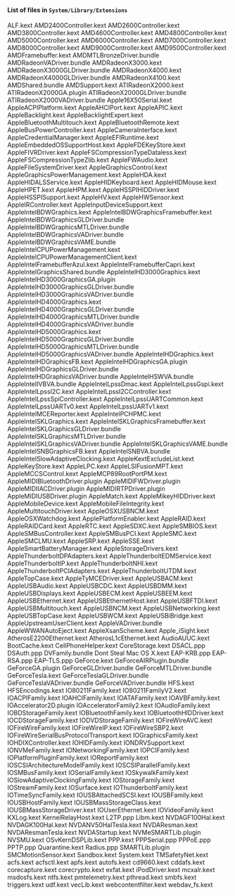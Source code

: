 #### List of files in `System/Library/Extensions`
ALF.kext
AMD2400Controller.kext
AMD2600Controller.kext
AMD3800Controller.kext
AMD4600Controller.kext
AMD4800Controller.kext
AMD5000Controller.kext
AMD6000Controller.kext
AMD7000Controller.kext
AMD8000Controller.kext
AMD9000Controller.kext
AMD9500Controller.kext
AMDFramebuffer.kext
AMDMTLBronzeDriver.bundle
AMDRadeonVADriver.bundle
AMDRadeonX3000.kext
AMDRadeonX3000GLDriver.bundle
AMDRadeonX4000.kext
AMDRadeonX4000GLDriver.bundle
AMDRadeonX4100.kext
AMDShared.bundle
AMDSupport.kext
ATIRadeonX2000.kext
ATIRadeonX2000GA.plugin
ATIRadeonX2000GLDriver.bundle
ATIRadeonX2000VADriver.bundle
Apple16X50Serial.kext
AppleACPIPlatform.kext
AppleAHCIPort.kext
AppleAPIC.kext
AppleBacklight.kext
AppleBacklightExpert.kext
AppleBluetoothMultitouch.kext
AppleBluetoothRemote.kext
AppleBusPowerController.kext
AppleCameraInterface.kext
AppleCredentialManager.kext
AppleEFIRuntime.kext
AppleEmbeddedOSSupportHost.kext
AppleFDEKeyStore.kext
AppleFIVRDriver.kext
AppleFSCompressionTypeDataless.kext
AppleFSCompressionTypeZlib.kext
AppleFWAudio.kext
AppleFileSystemDriver.kext
AppleGraphicsControl.kext
AppleGraphicsPowerManagement.kext
AppleHDA.kext
AppleHIDALSService.kext
AppleHIDKeyboard.kext
AppleHIDMouse.kext
AppleHPET.kext
AppleHPM.kext
AppleHSSPIHIDDriver.kext
AppleHSSPISupport.kext
AppleHV.kext
AppleHWSensor.kext
AppleIRController.kext
AppleInputDeviceSupport.kext
AppleIntelBDWGraphics.kext
AppleIntelBDWGraphicsFramebuffer.kext
AppleIntelBDWGraphicsGLDriver.bundle
AppleIntelBDWGraphicsMTLDriver.bundle
AppleIntelBDWGraphicsVADriver.bundle
AppleIntelBDWGraphicsVAME.bundle
AppleIntelCPUPowerManagement.kext
AppleIntelCPUPowerManagementClient.kext
AppleIntelFramebufferAzul.kext
AppleIntelFramebufferCapri.kext
AppleIntelGraphicsShared.bundle
AppleIntelHD3000Graphics.kext
AppleIntelHD3000GraphicsGA.plugin
AppleIntelHD3000GraphicsGLDriver.bundle
AppleIntelHD3000GraphicsVADriver.bundle
AppleIntelHD4000Graphics.kext
AppleIntelHD4000GraphicsGLDriver.bundle
AppleIntelHD4000GraphicsMTLDriver.bundle
AppleIntelHD4000GraphicsVADriver.bundle
AppleIntelHD5000Graphics.kext
AppleIntelHD5000GraphicsGLDriver.bundle
AppleIntelHD5000GraphicsMTLDriver.bundle
AppleIntelHD5000GraphicsVADriver.bundle
AppleIntelHDGraphics.kext
AppleIntelHDGraphicsFB.kext
AppleIntelHDGraphicsGA.plugin
AppleIntelHDGraphicsGLDriver.bundle
AppleIntelHDGraphicsVADriver.bundle
AppleIntelHSWVA.bundle
AppleIntelIVBVA.bundle
AppleIntelLpssDmac.kext
AppleIntelLpssGspi.kext
AppleIntelLpssI2C.kext
AppleIntelLpssI2CController.kext
AppleIntelLpssSpiController.kext
AppleIntelLpssUARTCommon.kext
AppleIntelLpssUARTv0.kext
AppleIntelLpssUARTv1.kext
AppleIntelMCEReporter.kext
AppleIntelPCHPMC.kext
AppleIntelSKLGraphics.kext
AppleIntelSKLGraphicsFramebuffer.kext
AppleIntelSKLGraphicsGLDriver.bundle
AppleIntelSKLGraphicsMTLDriver.bundle
AppleIntelSKLGraphicsVADriver.bundle
AppleIntelSKLGraphicsVAME.bundle
AppleIntelSNBGraphicsFB.kext
AppleIntelSNBVA.bundle
AppleIntelSlowAdaptiveClocking.kext
AppleKextExcludeList.kext
AppleKeyStore.kext
AppleLPC.kext
AppleLSIFusionMPT.kext
AppleMCCSControl.kext
AppleMCP89RootPortPM.kext
AppleMIDIBluetoothDriver.plugin
AppleMIDIFWDriver.plugin
AppleMIDIIACDriver.plugin
AppleMIDIRTPDriver.plugin
AppleMIDIUSBDriver.plugin
AppleMatch.kext
AppleMikeyHIDDriver.kext
AppleMobileDevice.kext
AppleMobileFileIntegrity.kext
AppleMultitouchDriver.kext
AppleOSXUSBNCM.kext
AppleOSXWatchdog.kext
ApplePlatformEnabler.kext
AppleRAID.kext
AppleRAIDCard.kext
AppleRTC.kext
AppleSDXC.kext
AppleSMBIOS.kext
AppleSMBusController.kext
AppleSMBusPCI.kext
AppleSMC.kext
AppleSMCLMU.kext
AppleSRP.kext
AppleSSE.kext
AppleSmartBatteryManager.kext
AppleStorageDrivers.kext
AppleThunderboltDPAdapters.kext
AppleThunderboltEDMService.kext
AppleThunderboltIP.kext
AppleThunderboltNHI.kext
AppleThunderboltPCIAdapters.kext
AppleThunderboltUTDM.kext
AppleTopCase.kext
AppleTyMCEDriver.kext
AppleUSBACM.kext
AppleUSBAudio.kext
AppleUSBCDC.kext
AppleUSBDMM.kext
AppleUSBDisplays.kext
AppleUSBECM.kext
AppleUSBEEM.kext
AppleUSBEthernet.kext
AppleUSBEthernetHost.kext
AppleUSBFTDI.kext
AppleUSBMultitouch.kext
AppleUSBNCM.kext
AppleUSBNetworking.kext
AppleUSBTopCase.kext
AppleUSBWCM.kext
AppleUSBiBridge.kext
AppleUpstreamUserClient.kext
AppleVADriver.bundle
AppleWWANAutoEject.kext
AppleXsanScheme.kext
Apple_iSight.kext
AtherosE2200Ethernet.kext
AtherosL1cEthernet.kext
AudioAUUC.kext
BootCache.kext
CellPhoneHelper.kext
CoreStorage.kext
DSACL.ppp
DSAuth.ppp
DVFamily.bundle
Dont Steal Mac OS X.kext
EAP-KRB.ppp
EAP-RSA.ppp
EAP-TLS.ppp
GeForce.kext
GeForceAIRPlugin.bundle
GeForceGA.plugin
GeForceGLDriver.bundle
GeForceMTLDriver.bundle
GeForceTesla.kext
GeForceTeslaGLDriver.bundle
GeForceTeslaVADriver.bundle
GeForceVADriver.bundle
HFS.kext
HFSEncodings.kext
IO80211Family.kext
IO80211FamilyV2.kext
IOACPIFamily.kext
IOAHCIFamily.kext
IOATAFamily.kext
IOAVBFamily.kext
IOAccelerator2D.plugin
IOAcceleratorFamily2.kext
IOAudioFamily.kext
IOBDStorageFamily.kext
IOBluetoothFamily.kext
IOBluetoothHIDDriver.kext
IOCDStorageFamily.kext
IODVDStorageFamily.kext
IOFireWireAVC.kext
IOFireWireFamily.kext
IOFireWireIP.kext
IOFireWireSBP2.kext
IOFireWireSerialBusProtocolTransport.kext
IOGraphicsFamily.kext
IOHDIXController.kext
IOHIDFamily.kext
IONDRVSupport.kext
IONVMeFamily.kext
IONetworkingFamily.kext
IOPCIFamily.kext
IOPlatformPluginFamily.kext
IOReportFamily.kext
IOSCSIArchitectureModelFamily.kext
IOSCSIParallelFamily.kext
IOSMBusFamily.kext
IOSerialFamily.kext
IOSkywalkFamily.kext
IOSlowAdaptiveClockingFamily.kext
IOStorageFamily.kext
IOStreamFamily.kext
IOSurface.kext
IOThunderboltFamily.kext
IOTimeSyncFamily.kext
IOUSBAttachedSCSI.kext
IOUSBFamily.kext
IOUSBHostFamily.kext
IOUSBMassStorageClass.kext
IOUSBMassStorageDriver.kext
IOUserEthernet.kext
IOVideoFamily.kext
KXLog.kext
KernelRelayHost.kext
L2TP.ppp
Libm.kext
NVDAGF100Hal.kext
NVDAGK100Hal.kext
NVDANV50HalTesla.kext
NVDAResman.kext
NVDAResmanTesla.kext
NVDAStartup.kext
NVMeSMARTLib.plugin
NVSMU.kext
OSvKernDSPLib.kext
PPP.kext
PPPSerial.ppp
PPPoE.ppp
PPTP.ppp
Quarantine.kext
Radius.ppp
SMARTLib.plugin
SMCMotionSensor.kext
Sandbox.kext
System.kext
TMSafetyNet.kext
acfs.kext
acfsctl.kext
apfs.kext
autofs.kext
cd9660.kext
cddafs.kext
corecapture.kext
corecrypto.kext
exfat.kext
iPodDriver.kext
mcxalr.kext
msdosfs.kext
ntfs.kext
pmtelemetry.kext
pthread.kext
smbfs.kext
triggers.kext
udf.kext
vecLib.kext
webcontentfilter.kext
webdav_fs.kext
